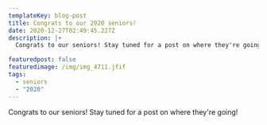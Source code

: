 ```yaml
---
templateKey: blog-post
title: Congrats to our 2020 seniors!
date: 2020-12-27T02:49:45.227Z
description: |+
  Congrats to our seniors! Stay tuned for a post on where they're going!

featuredpost: false
featuredimage: /img/img_4711.jfif
tags:
  - seniors
  - "2020"
---
```

Congrats to our seniors! Stay tuned for a post on where they're going!